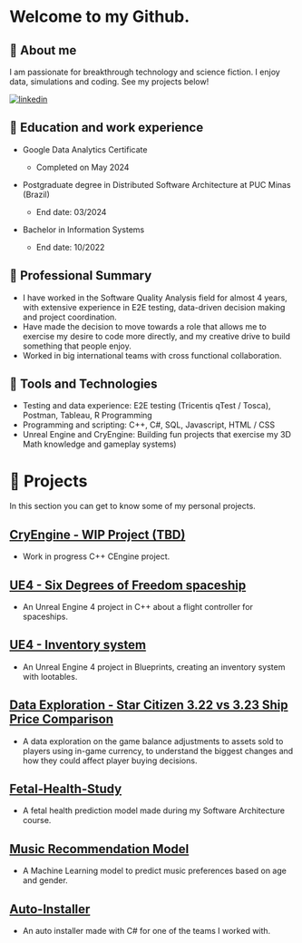 
# Welcome to my Github.
## 🚀 About me
I am passionate for breakthrough technology and science fiction. I enjoy data, simulations and coding. See my projects below!

[![linkedin](https://img.shields.io/badge/linkedin-0A66C2?style=for-the-badge&logo=linkedin&logoColor=white)](https://www.linkedin.com/in/matheus-perches/)

## 🧠 Education and work experience
- Google Data Analytics Certificate
    - Completed on May 2024

- Postgraduate degree in Distributed Software Architecture at PUC Minas (Brazil)
    - End date: 03/2024
- Bachelor in Information Systems
    - End date: 10/2022

 ## 💼 **Professional Summary**
- I have worked in the Software Quality Analysis field for almost 4 years, with extensive experience in E2E testing, data-driven decision making and project coordination.
- Have made the decision to move towards a role that allows me to exercise my desire to code more directly, and my creative drive to build something that people enjoy.
- Worked in big international teams with cross functional collaboration. 

## 🧪 **Tools and Technologies**
- Testing and data experience: E2E testing (Tricentis qTest / Tosca), Postman, Tableau, R Programming
- Programming and scripting: C++, C#, SQL, Javascript, HTML / CSS
- Unreal Engine and CryEngine: Building fun projects that exercise my 3D Math knowledge and gameplay systems)

# 📝 Projects
 In this section you can get to know some of my personal projects.

## [CryEngine - WIP Project (TBD)](https://github.com/matheusperches/cryprototype)
- Work in progress C++ CEngine project.
 
## [UE4 - Six Degrees of Freedom spaceship](https://github.com/matheusperches/PlaygroundProj)
- An Unreal Engine 4 project in C++ about a flight controller for spaceships.

## [UE4 - Inventory system](https://github.com/matheusperches/UE4-Inventory-Blueprints)

- An Unreal Engine 4 project in Blueprints, creating an inventory system with lootables.

 ## [Data Exploration - Star Citizen 3.22 vs 3.23 Ship Price Comparison](https://github.com/matheusperches/sc_ship_prices_322_323)
 - A data exploration on the game balance adjustments to assets sold to players using in-game currency, to understand the  biggest changes and how they could affect player buying decisions.

## [Fetal-Health-Study](https://github.com/matheusperches/Fetal-health-study)
- A fetal health prediction model made during my Software Architecture course.

## [Music Recommendation Model](https://github.com/matheusperches/MusicRecommendation)

- A Machine Learning model to predict music preferences based on age and gender.

## [Auto-Installer](https://github.com/matheusperches/Auto-Installer)

- An auto installer made with C# for one of the teams I worked with.
